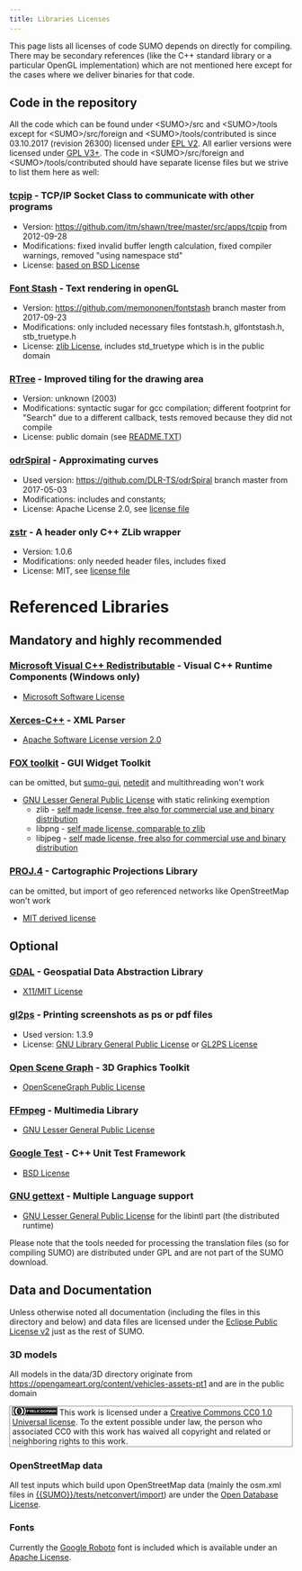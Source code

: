 ```yaml
---
title: Libraries Licenses
---
```


This page lists all licenses of code SUMO depends on directly for
compiling. There may be secondary references (like the C++ standard
library or a particular OpenGL implementation) which are not mentioned
here except for the cases where we deliver binaries for that code.

## Code in the repository

All the code which can be found under <SUMO\>/src and <SUMO\>/tools except
for <SUMO\>/src/foreign and <SUMO\>/tools/contributed is since 03.10.2017
(revision 26300) licensed under [EPL
V2](https://eclipse.org/legal/epl-v20.html). All earlier versions were
licensed under [GPL V3+](https://gnu.org/licenses/gpl.html). The code in
<SUMO\>/src/foreign and <SUMO\>/tools/contributed should have separate
license files but we strive to list them here as well:

### [tcpip](https://github.com/itm/shawn/tree/master/src/apps/tcpip) - TCP/IP Socket Class to communicate with other programs

- Version: <https://github.com/itm/shawn/tree/master/src/apps/tcpip>
  from 2012-09-28
- Modifications: fixed invalid buffer length calculation, fixed
  compiler warnings, removed "using namespace std"
- License: [based on BSD
  License](https://github.com/itm/shawn/blob/master/shawn-licence.txt)

### [Font Stash](https://github.com/memononen/fontstash) - Text rendering in openGL

- Version: <https://github.com/memononen/fontstash> branch master from
  2017-09-23
- Modifications: only included necessary files fontstash.h,
  glfontstash.h, stb_truetype.h
- License: [zlib
  License](https://github.com/memononen/fontstash/blob/master/LICENSE.txt),
  includes std_truetype which is in the public domain

### [RTree](https://www.superliminal.com/sources/RTreeTemplate.zip) - Improved tiling for the drawing area

- Version: unknown (2003)
- Modifications: syntactic sugar for gcc compilation; different
  footprint for "Search" due to a different callback, tests removed
  because they did not compile
- License: public domain (see
  [README.TXT](https://github.com/eclipse-sumo/sumo/blob/main/src/foreign/rtree/README.TXT))

### [odrSpiral](https://github.com/DLR-TS/odrSpiral) - Approximating curves

- Used version: <https://github.com/DLR-TS/odrSpiral> branch master
  from 2017-05-03
- Modifications: includes and constants;
- License: Apache License 2.0, see [license
  file](https://github.com/eclipse-sumo/sumo/blob/main/src/foreign/eulerspiral/LICENSE.TXT)

### [zstr](https://github.com/mateidavid/zstr) - A header only C++ ZLib wrapper

- Version: 1.0.6
- Modifications: only needed header files, includes fixed
- License: MIT, see [license
  file](https://github.com/eclipse-sumo/sumo/blob/main/src/foreign/zstr/LICENSE)

# Referenced Libraries

## Mandatory and highly recommended

### [Microsoft Visual C++ Redistributable](https://www.google.com/url?q=https://support.microsoft.com/en-us/kb/2977003) - Visual C++ Runtime Components (Windows only)

- [Microsoft Software
  License](https://www.visualstudio.com/en-us/mt171551.aspx)

### [Xerces-C++](https://xerces.apache.org/xerces-c/) - XML Parser

- [Apache Software License
  version 2.0](https://www.apache.org/licenses/LICENSE-2.0)

### [FOX toolkit](https://fox-toolkit.org/) - GUI Widget Toolkit

can be omitted, but [sumo-gui](sumo-gui.md),
[netedit](Netedit/index.md) and multithreading won't work

- [GNU Lesser General Public
  License](https://www.gnu.org/copyleft/lesser.html) with static
  relinking exemption
  - zlib - [self made license, free also for commercial use and
    binary distribution](https://www.zlib.net/zlib_license.html)
  - libpng - [self made license, comparable to
    zlib](https://www.libpng.org/pub/png/src/libpng-LICENSE.txt)
  - libjpeg - [self made license, free also for commercial use and
    binary
    distribution](https://github.com/winlibs/libjpeg/blob/master/README)

### [PROJ.4](https://proj.org/) - Cartographic Projections Library

can be omitted, but import of geo referenced networks like OpenStreetMap
won't work

- [MIT derived license](https://proj.org/about.html#license)

## Optional

### [GDAL](https://www.gdal.org/) - Geospatial Data Abstraction Library

- [​X11/​MIT
  License](https://svn.osgeo.org/gdal/trunk/gdal/LICENSE.TXT)

### [gl2ps](https://www.geuz.org/gl2ps/) - Printing screenshots as ps or pdf files

- Used version: 1.3.9
- License: [GNU Library General Public
  License](https://www.geuz.org/gl2ps/COPYING.LGPL) or [GL2PS
  License](https://www.geuz.org/gl2ps/COPYING.GL2PS)

### [Open Scene Graph](https://www.openscenegraph.org/) - 3D Graphics Toolkit

- [OpenSceneGraph Public
  License](https://www.openscenegraph.org/images/LICENSE.txt)

### [FFmpeg](https://ffmpeg.org/) - Multimedia Library

- [GNU Lesser General Public
  License](https://www.gnu.org/licenses/old-licenses/lgpl-2.1.html)

### [Google Test](https://github.com/google/googletest) - C++ Unit Test Framework

- [BSD License](https://github.com/google/googletest/blob/main/LICENSE)

### [GNU gettext](https://www.gnu.org/software/gettext/) - Multiple Language support

- [GNU Lesser General Public
  License](https://www.gnu.org/software/gettext/manual/html_node/GNU-LGPL.html) for the libintl part (the distributed runtime)

Please note that the tools needed for processing the translation files (so for compiling SUMO)
are distributed under GPL and are not part of the SUMO download.


## Data and Documentation

Unless otherwise noted all documentation (including the files in this directory and below) and data
files are licensed under the [Eclipse Public License v2](https://www.eclipse.org/legal/epl-v20.html) just as the rest of SUMO.

### 3D models

All models in the data/3D directory originate from
<https://opengameart.org/content/vehicles-assets-pt1> and are in the
public domain

<p style="border: 1px solid #909090; padding: 1px 4px"><img src="images/CC-CC0-small.png" alt="CC0"> This work is licensed under a <a href="https://creativecommons.org/publicdomain/zero/1.0/">Creative Commons CC0 1.0 Universal license</a>. To the extent possible under law, the person who associated CC0 with this work has waived all copyright and related or neighboring rights to this work.</p>

### OpenStreetMap data

All test inputs which build upon OpenStreetMap data (mainly the osm.xml
files in [{{SUMO}}/tests/netconvert/import]({{Source}}tests/netconvert/import)) are under the [Open Database
License](https://opendatacommons.org/licenses/odbl/).

### Fonts

Currently the [Google Roboto](https://fonts.google.com/specimen/Roboto)
font is included which is available under an [Apache
License](https://www.apache.org/licenses/LICENSE-2.0).
